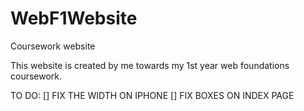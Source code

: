# WebF1Website
Coursework website

This website is created by me towards my 1st year web foundations coursework.



TO DO:
[] FIX THE WIDTH ON IPHONE
[] FIX BOXES ON INDEX PAGE
